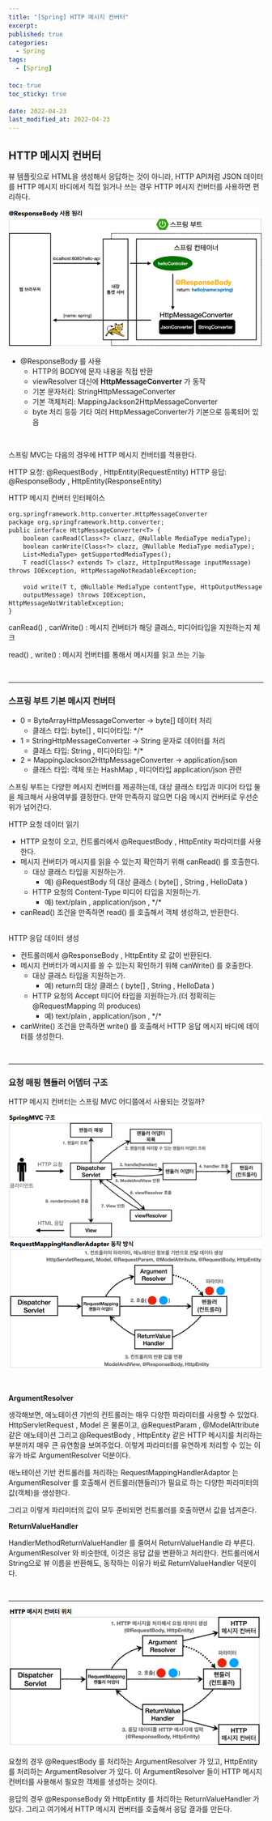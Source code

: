 ```yaml
---
title: "[Spring] HTTP 메시지 컨버터"
excerpt:
published: true
categories:
  - Spring
tags:
  - [Spring]

toc: true
toc_sticky: true

date: 2022-04-23
last_modified_at: 2022-04-23
---
```


## HTTP 메시지 컨버터

뷰 템플릿으로 HTML을 생성해서 응답하는 것이 아니라, HTTP API처럼 JSON 데이터를 HTTP 메시지 바디에서 직접 읽거나 쓰는 경우 HTTP 메시지 컨버터를 사용하면 편리하다.

![messageConverter](../../images/messageConverter.PNG)

- @ResponseBody 를 사용
  - HTTP의 BODY에 문자 내용을 직접 반환
  - viewResolver 대신에 **HttpMessageConverter** 가 동작
  - 기본 문자처리: StringHttpMessageConverter
  - 기본 객체처리: MappingJackson2HttpMessageConverter
  - byte 처리 등등 기타 여러 HttpMessageConverter가 기본으로 등록되어 있음

<br>

스프링 MVC는 다음의 경우에 HTTP 메시지 컨버터를 적용한다.

HTTP 요청: @RequestBody , HttpEntity(RequestEntity)
HTTP 응답: @ResponseBody , HttpEntity(ResponseEntity)

HTTP 메시지 컨버터 인터페이스

```
org.springframework.http.converter.HttpMessageConverter
package org.springframework.http.converter;
public interface HttpMessageConverter<T> {
    boolean canRead(Class<?> clazz, @Nullable MediaType mediaType);
    boolean canWrite(Class<?> clazz, @Nullable MediaType mediaType);
    List<MediaType> getSupportedMediaTypes();
    T read(Class<? extends T> clazz, HttpInputMessage inputMessage) throws IOException, HttpMessageNotReadableException;

    void write(T t, @Nullable MediaType contentType, HttpOutputMessage
    outputMessage) throws IOException, HttpMessageNotWritableException;
}
```

canRead() , canWrite() : 메시지 컨버터가 해당 클래스, 미디어타입을 지원하는지 체크

read() , write() : 메시지 컨버터를 통해서 메시지를 읽고 쓰는 기능

<br>
<hr>

### 스프링 부트 기본 메시지 컨버터

- 0 = ByteArrayHttpMessageConverter -> byte[] 데이터 처리
  - 클래스 타입: byte[] , 미디어타입: \*/\*
- 1 = StringHttpMessageConverter -> String 문자로 데이터를 처리
  - 클래스 타입: String , 미디어타입: \*/\*
- 2 = MappingJackson2HttpMessageConverter -> application/json
  - 클래스 타입: 객체 또는 HashMap , 미디어타입 application/json 관련

스프링 부트는 다양한 메시지 컨버터를 제공하는데, 대상 클래스 타입과 미디어 타입 둘을 체크해서 사용여부를 결정한다. 만약 만족하지 않으면 다음 메시지 컨버터로 우선순위가 넘어간다.

HTTP 요청 데이터 읽기

- HTTP 요청이 오고, 컨트롤러에서 @RequestBody , HttpEntity 파라미터를 사용한다.
- 메시지 컨버터가 메시지를 읽을 수 있는지 확인하기 위해 canRead() 를 호출한다.
  - 대상 클래스 타입을 지원하는가.
    - 예) @RequestBody 의 대상 클래스 ( byte[] , String , HelloData )
  - HTTP 요청의 Content-Type 미디어 타입을 지원하는가.
    - 예) text/plain , application/json , \*/\*
- canRead() 조건을 만족하면 read() 를 호출해서 객체 생성하고, 반환한다.

<br>
HTTP 응답 데이터 생성

- 컨트롤러에서 @ResponseBody , HttpEntity 로 값이 반환된다.
- 메시지 컨버터가 메시지를 쓸 수 있는지 확인하기 위해 canWrite() 를 호출한다.
  - 대상 클래스 타입을 지원하는가.
    - 예) return의 대상 클래스 ( byte[] , String , HelloData )
  - HTTP 요청의 Accept 미디어 타입을 지원하는가.(더 정확히는 @RequestMapping 의 produces)
    - 예) text/plain , application/json , \*/\*
- canWrite() 조건을 만족하면 write() 를 호출해서 HTTP 응답 메시지 바디에 데이터를 생성한다.

<br>
<hr>

### 요청 매핑 헨들러 어뎁터 구조

HTTP 메시지 컨버터는 스프링 MVC 어디쯤에서 사용되는 것일까?

![springMVC](../../images/springMVC.PNG)
![requestmappinghandler](../../images/requestmappinghandler.PNG)

<br>

**ArgumentResolver**

생각해보면, 애노테이션 기반의 컨트롤러는 매우 다양한 파라미터를 사용할 수 있었다.
HttpServletRequest , Model 은 물론이고, @RequestParam , @ModelAttribute 같은 애노테이션
그리고 @RequestBody , HttpEntity 같은 HTTP 메시지를 처리하는 부분까지 매우 큰 유연함을
보여주었다.
이렇게 파라미터를 유연하게 처리할 수 있는 이유가 바로 ArgumentResolver 덕분이다.

애노테이션 기반 컨트롤러를 처리하는 RequestMappingHandlerAdaptor 는 ArgumentResolver 를 호출해서 컨트롤러(핸들러)가 필요로 하는 다양한 파라미터의 값(객체)을 생성한다.

그리고 이렇게 파리미터의 값이 모두 준비되면 컨트롤러를 호출하면서 값을 넘겨준다.

**ReturnValueHandler**

HandlerMethodReturnValueHandler 를 줄여서 ReturnValueHandle 라 부른다.
ArgumentResolver 와 비슷한데, 이것은 응답 값을 변환하고 처리한다.
컨트롤러에서 String으로 뷰 이름을 반환해도, 동작하는 이유가 바로 ReturnValueHandler 덕분이다.

<br>
<hr>

![httpmessageconverter](../../images/httpmessageconverter.PNG)

요청의 경우 @RequestBody 를 처리하는 ArgumentResolver 가 있고, HttpEntity 를 처리하는
ArgumentResolver 가 있다. 이 ArgumentResolver 들이 HTTP 메시지 컨버터를 사용해서 필요한
객체를 생성하는 것이다.

응답의 경우 @ResponseBody 와 HttpEntity 를 처리하는 ReturnValueHandler 가 있다. 그리고
여기에서 HTTP 메시지 컨버터를 호출해서 응답 결과를 만든다.
